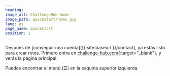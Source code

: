```yaml
---
heading:
image_alt: ChallengeHub home
image_path: quickstart/home.jpg
lang: es
page_name: quickstart
position: 1
---
```


Después de [conseguir una cuenta]({{ site.baseurl }}/contact), ya estás listo para crear retos. Primero entra en [challenge-hub.com](https://challenge-hub.com){:target="_blank"}, y verás la página principal.

Puedes encontrar el menú (&#x2630;) en la esquina superior izquierda.

